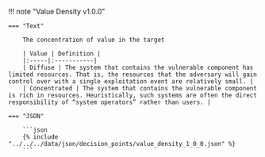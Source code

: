 <!-- This content is autogenerated by doctools.py. Do not Edit. -->
!!! note "Value Density v1.0.0"

    === "Text" 
    
        The concentration of value in the target

        | Value | Definition |
        |:-----|:-----------|
        | Diffuse | The system that contains the vulnerable component has limited resources. That is, the resources that the adversary will gain control over with a single exploitation event are relatively small. |
        | Concentrated | The system that contains the vulnerable component is rich in resources. Heuristically, such systems are often the direct responsibility of “system operators” rather than users. |
        
    === "JSON"
    
        ```json
        {% include "../../../data/json/decision_points/value_density_1_0_0.json" %}
        ```
